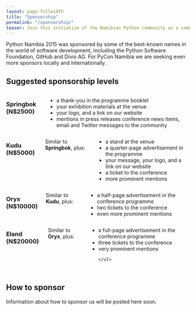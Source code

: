 ```yaml
---
layout: page-fullwidth
title: "Sponsorship"
permalink: "/sponsorship/"
teaser: Join this initiative of the Namibian Python community as a commercial sponsor, to help make PyCon Namibia the best possible experience for its attendees.
---
```

Python Namibia 2015 was sponsored by some of the best-known names in the world of software development, including the Python Software Foundation, GitHub and Divio AG. For PyCon Namibia we are seeking even more sponsors locally and internationally.

## Suggested sponsorship levels

<div class="row">
  <div class="large-6 columns">
      <h3>Springbok (N$2500)</h3>
      <ul>
          <li>a thank-you in the programme booklet</li>
          <li>your exhibition materials at the venue</li>
          <li>your logo, and a link on our website</li>
          <li>mentions in press releases conference news items, email and Twitter messages to the      community</li>
        </ul>
  </div>
  <div class="large-6 columns">
      <h3>Kudu (N$5000)</h3>
      <p>Similar to <strong>Springbok</strong>, plus:</p>
      <ul>
        <li>a stand at the venue</li>
      <li>a quarter-page advertisement in the programme</li>
      <li>your message, your logo, and a link on our website</li>
      <li>a ticket to the conference</li>
      <li>more prominent mentions</li>
    </ul>
  </div>
</div>

<div class="row">
  <div class="large-6 columns">
      <h3>Oryx (N$10000)</h3>
      <p>Similar to <strong>Kudu</strong>, plus:</p>
      <ul>
      <li>a half-page advertisement in the conference programme</li>
            <li>two tickets to the conference</li>
            <li>even more prominent mentions</li>
    </ul>
  </div>
  <div class="large-6 columns">
      <h3>Eland (N$20000)</h3>
      <p>Similar to <strong>Oryx</strong>, plus:</p>
      <ul>

<li>a full-page advertisement in the conference programme</li>
<li>three tickets to the conference</li>
<li>very prominent mentions</li>

    </ul>
  </div>
</div>

## How to sponsor

Information about how to sponsor us will be posted here soon.
